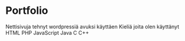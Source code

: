 # Portfolio
Nettisivuja tehnyt wordpressiä avuksi käyttäen 
Kieliä joita olen käyttänyt
HTML
PHP
JavaScript
Java
C
C++

